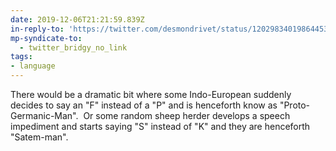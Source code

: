 ```yaml
---
date: 2019-12-06T21:21:59.839Z
in-reply-to: 'https://twitter.com/desmondrivet/status/1202983401986445314'
mp-syndicate-to:
  - twitter_bridgy_no_link
tags:
- language
---
```


There would be a dramatic bit where some Indo-European suddenly decides to say an "F" instead of a "P" and is henceforth know as "Proto-Germanic-Man". &nbsp;Or some random sheep herder develops a speech impediment and starts saying "S" instead of "K" and they are henceforth "Satem-man".
